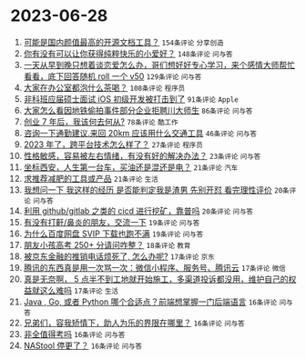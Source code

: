 # 2023-06-28

1. [可能是国内颜值最高的开源文档工具？](https://www.v2ex.com/t/952265) `154条评论` `分享创造`
1. [你有没有可以让你获得纯粹快乐的小爱好？](https://www.v2ex.com/t/952283) `148条评论` `问与答`
1. [一天从早到晚只想着谈恋爱怎么办，哥们想好好专心学习，来个感情大师帮忙看看，底下回答随机 roll 一个 v50](https://www.v2ex.com/t/952272) `129条评论` `问与答`
1. [大家在办公室都泡什么茶喝？](https://www.v2ex.com/t/952306) `108条评论` `程序员`
1. [非科班应届硕士面试 iOS 初级开发被打击到了](https://www.v2ex.com/t/952264) `91条评论` `Apple`
1. [大家怎么看因地铁偷拍事件部分企业拒聘川大师生](https://www.v2ex.com/t/952311) `86条评论` `问与答`
1. [创业 7 年后，我该何去何从?](https://www.v2ex.com/t/952251) `78条评论` `酷工作`
1. [咨询一下通勤建议.来回 20km 应该用什么交通工具](https://www.v2ex.com/t/952359) `46条评论` `问与答`
1. [2023 年了，跨平台技术怎么样了？](https://www.v2ex.com/t/952400) `27条评论` `程序员`
1. [性格敏感，容易被左右情绪，有没有好的解决办法？](https://www.v2ex.com/t/952268) `23条评论` `问与答`
1. [​坐标西安，人生第一台车，买油还是混还是电？](https://www.v2ex.com/t/952411) `21条评论` `汽车`
1. [求推荐减肥的工具或产品](https://www.v2ex.com/t/952341) `21条评论` `生活`
1. [我想问一下 我这样的经历 是否能判定我是渣男 先别开怼 看完理性评价](https://www.v2ex.com/t/952373) `20条评论` `问与答`
1. [利用 github/gitlab 之类的 cicd 进行挖矿，靠普吗](https://www.v2ex.com/t/952267) `20条评论` `问与答`
1. [有没有打鼾/鼻炎的朋友，交流一下](https://www.v2ex.com/t/952275) `19条评论` `问与答`
1. [为什么百度网盘 SVIP 下载也跑不满](https://www.v2ex.com/t/952266) `19条评论` `问与答`
1. [朋友小孩高考 250+ 分请问咋整？](https://www.v2ex.com/t/952409) `18条评论` `教育`
1. [被京东金融的推销电话烦死了, 怎么办呢?](https://www.v2ex.com/t/952394) `17条评论` `京东`
1. [腾讯的东西真是用一次骂一次：微信小程序、服务号、腾讯云](https://www.v2ex.com/t/952334) `17条评论` `微信`
1. [真是无奈啊， 5 点半不到工地就开始施工，多渠道投诉都没用，维护自己的权益就这么难吗](https://www.v2ex.com/t/952274) `17条评论` `生活`
1. [Java , Go, 或者 Python 哪个合适点？前端想掌握一门后端语言](https://www.v2ex.com/t/952339) `16条评论` `问与答`
1. [兄弟们，容我矫情下，助人为乐的界限在哪里？](https://www.v2ex.com/t/952293) `16条评论` `问与答`
1. [非全值得考吗](https://www.v2ex.com/t/952285) `16条评论` `问与答`
1. [NAStool 停更了？](https://www.v2ex.com/t/952258) `16条评论` `问与答`
